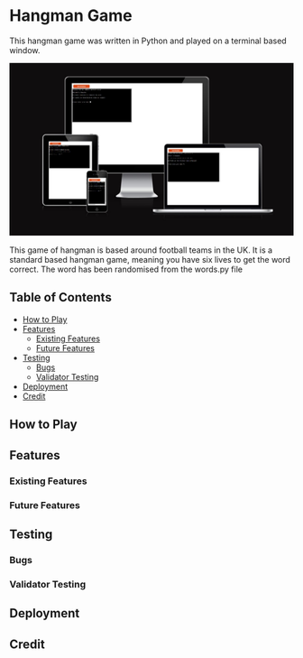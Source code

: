 # **Hangman Game**

This hangman game was written in Python and played on a terminal based window.

![Am I responsive](assets/readme-images/am-i-responsive.jpg)

This game of hangman is based around football teams in the UK. It is a standard based hangman game, meaning you have six lives to get the word correct.
The word has been randomised from the words.py file

## **Table of Contents**

- [How to Play](#how-to-play)
- [Features](#features)
    - [Existing Features](#existing-features)
    - [Future Features](#future-features)
- [Testing](#testing)
    - [Bugs](#bugs)
    - [Validator Testing](#vaidation)
- [Deployment](#deployment)
- [Credit](#credit)

## **How to Play**

## **Features**

### Existing Features

### Future Features

## **Testing**

### Bugs

### Validator Testing

## **Deployment**

## **Credit**